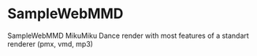 # SampleWebMMD
SampleWebMMD MikuMiku Dance render with most features of a standart renderer (pmx, vmd, mp3)
